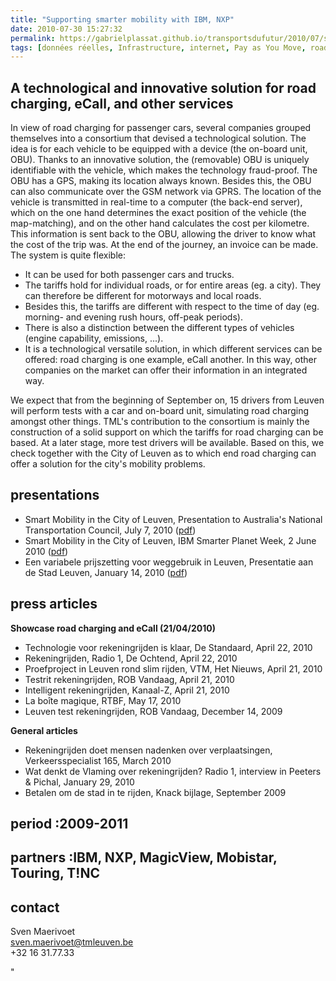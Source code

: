 ```yaml
---
title: "Supporting smarter mobility with IBM, NXP"
date: 2010-07-30 15:27:32
permalink: https://gabrielplassat.github.io/transportsdufutur/2010/07/supporting-smarter-mobility-with-ibm-nxp.html
tags: [données réelles, Infrastructure, internet, Pay as You Move, roadpricing, TIC]
---
```


<h2 class="ondertitel">A technological and innovative solution for road charging, eCall, and other services</h2> <p>In view of road charging for passenger cars, several companies grouped themselves into a consortium that devised a technological solution. The idea is for each vehicle to be equipped with a device (the on-board unit, OBU). Thanks to an innovative solution, the (removable) OBU is uniquely identifiable with the vehicle, which makes the technology fraud-proof. The OBU has a GPS, making its location always known. Besides this, the OBU can also communicate over the GSM network via GPRS. The location of the vehicle is transmitted in real-time to a computer (the back-end server), which on the one hand determines the exact position of the vehicle (the map-matching), and on the other hand calculates the cost per kilometre. This information is sent back to the OBU, allowing the driver to know what the cost of the trip was. At the end of the journey, an invoice can be made. The system is quite flexible: </p> <ul> <li>It can be used for both passenger cars and trucks. </li> <li>The tariffs hold for individual roads, or for entire areas (eg. a city). They can therefore be different for motorways and local roads. </li> <li>Besides this, the tariffs are different with respect to the time of day (eg. morning- and evening rush hours, off-peak periods). </li> <li>There is also a distinction between the different types of vehicles (engine capability, emissions, ...). </li> <li>It is a technological versatile solution, in which different services can be offered: road charging is one example, eCall another. In this way, other companies on the market can offer their information in an integrated way. </li> </ul> <p>We expect that from the beginning of September on, 15 drivers from Leuven will perform tests with a car and on-board unit, simulating road charging amongst other things. TML's contribution to the consortium is mainly the construction of a solid support on which the tariffs for road charging can be based. At a later stage, more test drivers will be available. Based on this, we check together with the City of Leuven as to which end road charging can offer a solution for the city's mobility problems. </p> <h2>presentations</h2> <ul> <li>Smart Mobility in the City of Leuven, Presentation to Australia's National Transportation Council, July 7, 2010 (<a href="https://gabrielplassat.github.io/transportsdufutur/wp-content/uploads/sites/6/2010/07/2010-07-07-ntc.pdf" target="_blank">pdf</a>) </li> <li>Smart Mobility in the City of Leuven, IBM Smarter Planet Week, 2 June 2010 (<a href="https://gabrielplassat.github.io/transportsdufutur/wp-content/uploads/sites/6/2010/07/2010-06-02-ibm-innovation-week-tml.pdf" target="_blank">pdf</a>) </li> <li>Een variabele prijszetting voor weggebruik in Leuven, Presentatie aan de Stad Leuven, January 14, 2010 (<a href="https://gabrielplassat.github.io/transportsdufutur/wp-content/uploads/sites/6/2010/07/2010-01-14-variabele-prijszetting.pdf" target="_blank">pdf</a>) </li> </ul> <h2>press articles</h2> <p><strong>Showcase road charging and eCall (21/04/2010)</strong> </p><ul> <li>Technologie voor rekeningrijden is klaar, De Standaard, April 22, 2010 </li> <li>Rekeningrijden, Radio 1, De Ochtend, April 22, 2010 </li> <li>Proefproject in Leuven rond slim rijden, VTM, Het Nieuws, April 21, 2010 </li> <li>Testrit rekeningrijden, ROB Vandaag, April 21, 2010 </li> <li>Intelligent rekeningrijden, Kanaal-Z, April 21, 2010 </li> <li>La boîte magique, RTBF, May 17, 2010 </li> <li>Leuven test rekeningrijden, ROB Vandaag, December 14, 2009 </li> </ul> <p><strong>General articles</strong> </p><ul> <li>Rekeningrijden doet mensen nadenken over verplaatsingen, Verkeersspecialist 165, March 2010 </li> <li>Wat denkt de Vlaming over rekeningrijden? Radio 1, interview in Peeters & Pichal, January 29, 2010 </li> <li>Betalen om de stad in te rijden, Knack bijlage, September 2009 </li> </ul> <h2>period :2009-2011</h2>  <h2>partners :IBM, NXP, MagicView, Mobistar, Touring, T!NC</h2><h2>contact</h2> <p>Sven Maerivoet<br /> <!-- Epost=('sv' + 'en' + '.mae' + 'rivoet' + '@' + 'tm' + 'leuv' + 'en.be') document.write('<a href=ma' + 'ilto:' + Epost + '">' + Epost + '</a>')//--> <a href=""mailto:sven.maerivoet@tmleuven.be"">sven.maerivoet@tmleuven.be</a> <br />+32 16 31.77.33</p>"
